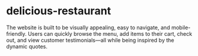# delicious-restaurant
The website is built to be visually appealing, easy to navigate, and mobile-friendly. Users can quickly browse the menu, add items to their cart, check out, and view customer testimonials—all while being inspired by the dynamic quotes.

